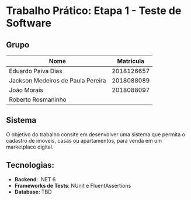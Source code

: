# Trabalho Prático: Etapa 1 - Teste de Software

## Grupo

| Nome                              | Matrícula  |
|-----------------------------------|------------|
| Eduardo Paiva Dias                | 2018126657 |
| Jackson Medeiros de Paula Pereira | 2018088089 |
| João Morais                       | 2018088097 |
| Roberto Rosmaninho                |            |

## Sistema

O objetivo do trabalho consite em desenvolver uma sistema que permita o cadastro de imoveis,
casas ou apartamentos, para venda em um marketplace digital.

## Tecnologias:

- **Backend**: .NET 6
- **Frameworks de Tests**: NUnit e FluentAssertions
- **Database**: TBD
